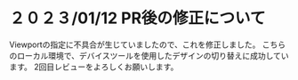 # ２０２３/01/12 PR後の修正について
Viewportの指定に不具合が生じていましたので、これを修正しました。
こちらのローカル環境で、デバイスツールを使用したデザインの切り替えに成功しています。
2回目レビューをよろしくお願いします。